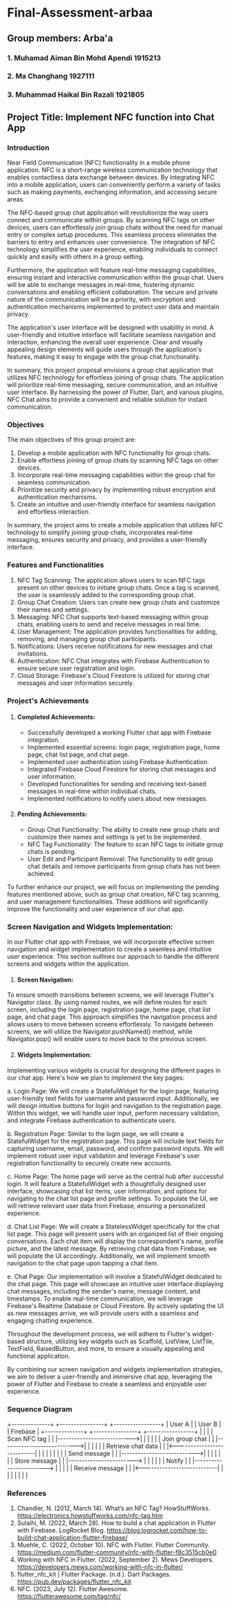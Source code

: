 # Final-Assessment-arbaa

## Group members: Arba'a
### 1. Muhamad Aiman Bin Mohd Apendi 1915213
### 2. Ma Changhang 1927111
### 3. Muhammad Haikal Bin Razali 1921805

## Project Title: Implement NFC function into Chat App 

### Introduction
  Near Field Communication (NFC) functionality in a mobile phone application. NFC is a short-range wireless communication technology that enables contactless data exchange between devices. By integrating NFC into a mobile application, users can conveniently perform a variety of tasks such as making payments, exchanging information, and accessing secure areas.
  
   The NFC-based group chat application will revolutionize the way users connect and communicate within groups. By scanning NFC tags on other devices, users can effortlessly join group chats without the need for manual entry or complex setup procedures. This seamless process eliminates the barriers to entry and enhances user convenience. The integration of NFC technology simplifies the user experience, enabling individuals to connect quickly and easily with others in a group setting.

  Furthermore, the application will feature real-time messaging capabilities, ensuring instant and interactive communication within the group chat. Users will be able to exchange messages in real-time, fostering dynamic conversations and enabling efficient collaboration. The secure and private nature of the communication will be a priority, with encryption and authentication mechanisms implemented to protect user data and maintain privacy.

  The application's user interface will be designed with usability in mind. A user-friendly and intuitive interface will facilitate seamless navigation and interaction, enhancing the overall user experience. Clear and visually appealing design elements will guide users through the application's features, making it easy to engage with the group chat functionality.

  In summary, this project proposal envisions a group chat application that utilizes NFC technology for effortless joining of group chats. The application will prioritize real-time messaging, secure communication, and an intuitive user interface. By harnessing the power of Flutter, Dart, and various plugins, NFC Chat aims to provide a convenient and reliable solution for instant communication.


### Objectives
The main objectives of this group project are:
1. Develop a mobile application with NFC functionality for group chats.
2. Enable effortless joining of group chats by scanning NFC tags on other devices.
3. Incorporate real-time messaging capabilities within the group chat for seamless communication.
4. Prioritize security and privacy by implementing robust encryption and authentication mechanisms.
5. Create an intuitive and user-friendly interface for seamless navigation and effortless interaction.

In summary, the project aims to create a mobile application that utilizes NFC technology to simplify joining group chats, incorporates real-time messaging, ensures security and privacy, and provides a user-friendly interface.


### Features and Functionalities
1. NFC Tag Scanning: The application allows users to scan NFC tags present on other devices to initiate group chats. Once a tag is scanned, the user is seamlessly added to the corresponding group chat.
2. Group Chat Creation: Users can create new group chats and customize their names and settings.
3. Messaging: NFC Chat supports text-based messaging within group chats, enabling users to send and receive messages in real time.
4. User Management: The application provides functionalities for adding, removing, and managing group chat participants.
5. Notifications: Users receive notifications for new messages and chat invitations.
6. Authentication: NFC Chat integrates with Firebase Authentication to ensure secure user registration and login.
7. Cloud Storage: Firebase's Cloud Firestore is utilized for storing chat messages and user information securely.


### Project's Achievements
1. #### Completed Achievements:
   - Successfully developed a working Flutter chat app with Firebase integration.
   - Implemented essential screens: login page, registration page, home page, chat list page, and chat page.
   - Implemented user authentication using Firebase Authentication.
   - Integrated Firebase Cloud Firestore for storing chat messages and user information.
   - Developed functionalities for sending and receiving text-based messages in real-time within individual chats.
   - Implemented notifications to notify users about new messages.

2. #### Pending Achievements:
   - Group Chat Functionality: The ability to create new group chats and customize their names and settings is yet to be implemented.
   - NFC Tag Functionality: The feature to scan NFC tags to initiate group chats is pending.
   - User Edit and Participant Removal: The functionality to edit group chat details and remove participants from group chats has not been achieved.

To further enhance our project, we will focus on implementing the pending features mentioned above, such as group chat creation, NFC tag scanning, and user management functionalities. These additions will significantly improve the functionality and user experience of our chat app.



### Screen Navigation and Widgets Implementation:
In our Flutter chat app with Firebase, we will incorporate effective screen navigation and widget implementation to create a seamless and intuitive user experience. This section outlines our approach to handle the different screens and widgets within the application.

1. #### Screen Navigation:
To ensure smooth transitions between screens, we will leverage Flutter's Navigator class. By using named routes, we will define routes for each screen, including the login page, registration page, home page, chat list page, and chat page. This approach simplifies the navigation process and allows users to move between screens effortlessly. To navigate between screens, we will utilize the Navigator.pushNamed() method, while Navigator.pop() will enable users to move back to the previous screen.

2. #### Widgets Implementation:
Implementing various widgets is crucial for designing the different pages in our chat app. Here's how we plan to implement the key pages:

   a. Login Page: We will create a StatefulWidget for the login page, featuring user-friendly text fields for username and password input. Additionally, we will design intuitive buttons for login and navigation to the registration page. Within this widget, we will handle user input, perform necessary validation, and integrate Firebase authentication to authenticate users.

   b. Registration Page: Similar to the login page, we will create a StatefulWidget for the registration page. This page will include text fields for capturing username, email, password, and confirm password inputs. We will implement robust user input validation and leverage Firebase's user registration functionality to securely create new accounts.

   c. Home Page: The home page will serve as the central hub after successful login. It will feature a StatefulWidget with a thoughtfully designed user interface, showcasing chat list items, user information, and options for navigating to the chat list page and profile settings. To populate the UI, we will retrieve relevant user data from Firebase, ensuring a personalized experience.

   d. Chat List Page: We will create a StatelessWidget specifically for the chat list page. This page will present users with an organized list of their ongoing conversations. Each chat item will display the correspondent's name, profile picture, and the latest message. By retrieving chat data from Firebase, we will populate the UI accordingly. Additionally, we will implement smooth navigation to the chat page upon tapping a chat item.

   e. Chat Page: Our implementation will involve a StatefulWidget dedicated to the chat page. This page will showcase an intuitive user interface displaying chat messages, including the sender's name, message content, and timestamps. To enable real-time communication, we will leverage Firebase's Realtime Database or Cloud Firestore. By actively updating the UI as new messages arrive, we will provide users with a seamless and engaging chatting experience.

Throughout the development process, we will adhere to Flutter's widget-based structure, utilizing key widgets such as Scaffold, ListView, ListTile, TextField, RaisedButton, and more, to ensure a visually appealing and functional application.

By combining our screen navigation and widgets implementation strategies, we aim to deliver a user-friendly and immersive chat app, leveraging the power of Flutter and Firebase to create a seamless and enjoyable user experience.


### Sequence Diagram
  +--------------+           +----------------+         +-----------------+
  |  User A      |           |  User B        |         |  Firebase       |
  +--------------+           +----------------+         +-----------------+
         |                            |                          |
         |   Scan NFC tag             |                          |
         |--------------------------->|                          |
         |                            |                          |
         |    Join group chat         |                          |
         |--------------------------->|                          |
         |                            |                          |
         |   Retrieve chat data       |                          |
         |<---------------------------|                          |
         |                            |                          |
         |                            |                          |
         |     Send message           |                          |
         |--------------------------->|                          |
         |                            |                          |
         |                            |   Store message          |
         |                            |------------------------> |
         |                            |                          |
         |                            |       Notify             |
         |                            |------------------------> |
         |                            |                          |
         |    Receive message         |                          |
         |<---------------------------|                          |
         |                            |                          |
         |                            |                          |

### References
1. Chandler, N. (2012, March 14). What’s an NFC Tag? HowStuffWorks. https://electronics.howstuffworks.com/nfc-tag.htm
2. Sulaihi, M. (2022, March 28). How to build a chat application in Flutter with Firebase. LogRocket Blog. https://blog.logrocket.com/how-to-build-chat-application-flutter-firebase/
3. Muehle, C. (2022, October 10). NFC with Flutter. Flutter Community. https://medium.com/flutter-community/nfc-with-flutter-f8c3515cb0e0
4. Working with NFC in Flutter. (2022, September 2). Mews Developers. https://developers.mews.com/working-with-nfc-in-flutter/
5. flutter_nfc_kit | Flutter Package. (n.d.). Dart Packages. https://pub.dev/packages/flutter_nfc_kit
6. NFC. (2023, July 12). Flutter Awesome. https://flutterawesome.com/tag/nfc/

‌

